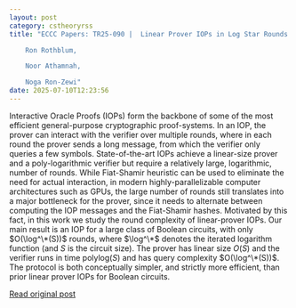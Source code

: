 ```yaml
---
layout: post
category: cstheoryrss
title: "ECCC Papers: TR25-090 |  Linear Prover IOPs in Log Star Rounds | 

	Ron Rothblum, 

	Noor Athamnah, 

	Noga Ron-Zewi"
date: 2025-07-10T12:23:56
---
```


Interactive Oracle Proofs (IOPs) form the backbone of some of the most efficient general-purpose cryptographic proof-systems. In an IOP, the prover can interact with the verifier over multiple rounds, where in each round the prover sends a long message, from which the verifier only queries a few symbols.
State-of-the-art IOPs achieve a linear-size prover and a poly-logarithmic verifier but require a relatively large, logarithmic, number of rounds. While Fiat-Shamir heuristic can be used to eliminate the need for actual interaction, in modern highly-parallelizable computer architectures such as GPUs, the large number of rounds still translates into a major bottleneck for the prover, since it needs to alternate between computing the IOP messages and the Fiat-Shamir hashes. Motivated by this fact, in this work we study the round complexity of linear-prover IOPs.
Our main result is an IOP for a large class of Boolean circuits, with only $O(\log^\*(S))$ rounds, where $\log^\*$ denotes the iterated logarithm function (and $S$ is the circuit size). The prover has linear size $O(S)$ and the verifier runs in time $\mathrm{polylog}(S)$ and has query complexity $O(\log^\*(S))$. The protocol is both conceptually simpler, and strictly more efficient, than prior linear prover IOPs for Boolean circuits.

[Read original post](https://eccc.weizmann.ac.il/report/2025/090)
